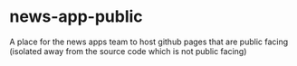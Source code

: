 # news-app-public
A place for the news apps team to host github pages that are public facing (isolated away from the source code which is not public facing)
